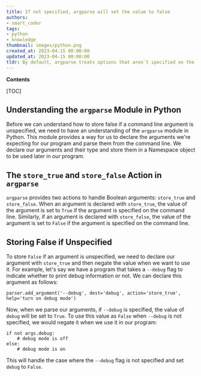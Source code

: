 ```yaml
---
title: If not specified, argparse will set the value to false
authors:
- smart_coder
tags:
- python
- knowledge
thumbnail: images/python.png
created_at: 2023-04-15 00:00:00
updated_at: 2023-04-15 00:00:00
tldr: By default, argparse treats options that aren`t specified on the command line as False.
---
```


**Contents**

[TOC]

## Understanding the `argparse` Module in Python
Before we can understand how to store false if a command line argument is unspecified, we need to have an understanding of the `argparse` module in Python. This module provides a way for us to declare the arguments we're expecting for our program and parse them from the command line. We declare our arguments and their type and store them in a Namespace object to be used later in our program. 

## The `store_true` and `store_false` Action in `argparse`
`argparse` provides two actions to handle Boolean arguments: `store_true` and `store_false`. When an argument is declared with `store_true`, the value of the argument is set to `True` if the argument is specified on the command line. Similarly, if an argument is declared with `store_false`, the value of the argument is set to `False` if the argument is specified on the command line. 

## Storing False if Unspecified 
To store `False` if an argument is unspecified, we need to declare our argument with `store_true` and then negate the value when we want to use it. For example, let's say we have a program that takes a `--debug` flag to indicate whether to print debug information or not. We can declare this argument as follows:

```
parser.add_argument('--debug', dest='debug', action='store_true', help='turn on debug mode')
```
Now, when we parse our arguments, if `--debug` is specified, the value of `debug` will be set to `True`. To use this value as `False` when `--debug` is not specified, we would negate it when we use it in our program:
```
if not args.debug:
    # debug mode is off
else:
    # debug mode is on
```
This will handle the case where the `--debug` flag is not specified and set `debug` to `False`.
